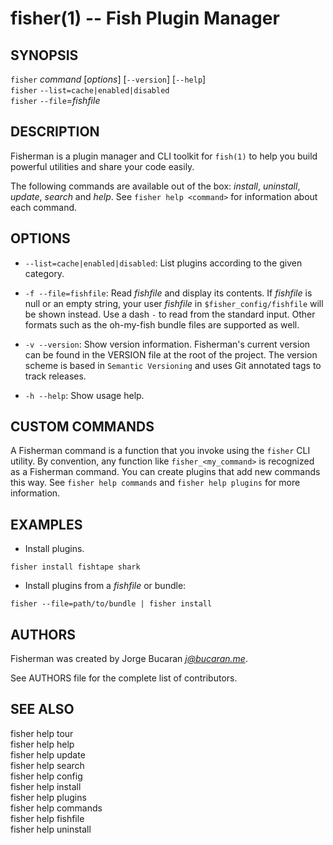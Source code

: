 fisher(1) -- Fish Plugin Manager
================================

## SYNOPSIS

`fisher` *command* [*options*] [`--version`] [`--help`]<br>
`fisher` `--list=cache|enabled|disabled`<br>
`fisher` `--file`=*fishfile*<br>

## DESCRIPTION

Fisherman is a plugin manager and CLI toolkit for `fish(1)` to help you build powerful utilities and share your code easily.

The following commands are available out of the box: *install*, *uninstall*, *update*, *search* and *help*. See `fisher help <command>` for information about each command.

## OPTIONS

*  `--list=cache|enabled|disabled`:
    List plugins according to the given category.

* `-f --file=fishfile`:
    Read *fishfile* and display its contents. If *fishfile* is null or an empty string, your user *fishfile* in `$fisher_config/fishfile` will be shown instead. Use a dash `-` to read from the standard input. Other formats such as the oh-my-fish bundle files are supported as well.

* `-v --version`:
    Show version information. Fisherman's current version can be found in the VERSION file at the root of the project. The version scheme is based in `Semantic Versioning` and uses Git annotated tags to track releases.

* `-h --help`:
    Show usage help.

## CUSTOM COMMANDS

A Fisherman command is a function that you invoke using the `fisher` CLI utility. By convention, any function like `fisher_<my_command>` is recognized as a Fisherman command. You can create plugins that add new commands this way. See `fisher help commands` and `fisher help plugins` for more information.

## EXAMPLES

* Install plugins.

```
fisher install fishtape shark
```

* Install plugins from a *fishfile* or bundle:

```
fisher --file=path/to/bundle | fisher install
```

## AUTHORS

Fisherman was created by Jorge Bucaran *j@bucaran.me*.

See AUTHORS file for the complete list of contributors.

## SEE ALSO

fisher help tour<br>
fisher help help<br>
fisher help update<br>
fisher help search<br>
fisher help config<br>
fisher help install<br>
fisher help plugins<br>
fisher help commands<br>
fisher help fishfile<br>
fisher help uninstall<br>
